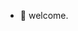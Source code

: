- 👋 welcome.

<!---
liuxuaninte/liuxuaninte is a ✨ special ✨ repository because its `README.md` (this file) appears on your GitHub profile.
You can click the Preview link to take a look at your changes.
--->
